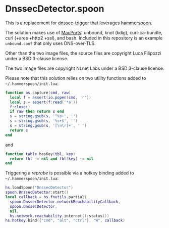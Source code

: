 # DnssecDetector.spoon

This is a replacement for [dnssec-trigger][1] that leverages [hammerspoon][2].

The solution makes use of [MacPorts][3]' unbound, knot (kdig), curl-ca-bundle,
curl (+ares +http2 +ssl), and bash. Included in this repository is an example
`unbound.conf` that only uses DNS-over-TLS.

Other than the two image files, the source files are copyright Luca Filipozzi
under a BSD 3-clause license.

The two image files are copyright NLnet Labs under a BSD 3-clause license.

Please note that this solution relies on two utility functions added to
`~/.hammerspoon/init.lua`:

```lua
function os.capture(cmd, raw)
  local f = assert(io.popen(cmd, 'r'))
  local s = assert(f:read('*a'))
  f:close()
  if raw then return s end
  s = string.gsub(s, '^%s+', '')
  s = string.gsub(s, '%s+$', '')
  s = string.gsub(s, '[\n\r]+', ' ')
  return s
end
```

and

```lua
function table.hasKey(tbl, key)
  return tbl ~= nil and tbl[key] ~= nil
end
```

Triggering a _reprobe_ is possible via a hotkey binding added to
`~/.hammerspoon/init.lua`:

```lua
hs.loadSpoon("DnssecDetector")
spoon.DnssecDetector:start()
local callback = hs.fnutils.partial(
  spoon.DnssecDetector.networkReachabilityCallback,
  spoon.DnssecDetector,
  nil,
  hs.network.reachability.internet():status())
hs.hotkey.bind({"cmd", "alt", "ctrl"}, "W", callback)
```

[1]: https://github.com/NLnetLabs/dnssec-trigger
[2]: https://github.com/Hammerspoon/hammerspoon
[3]: https://www.macports.org/
